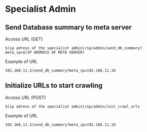 # Specialist Admin
## Send Database summary to meta server
Access URL (GET)
```
$(ip adress of the specialist admin)/sp/admin/send_db_summary?meta_ip=$(IP ADDRESS OF META SERVER)
```
Example of URL
```
192.168.11.3/send_db_summary?meta_ip=192.168.11.10
```
## Initialize URLs to start crawling
Access URL (POST)
```
$(ip adress of the specialist admin)/sp/admin/init_crawl_urls
```
Example of URL
```
192.168.11.3/send_db_summary?meta_ip=192.168.11.10
```
